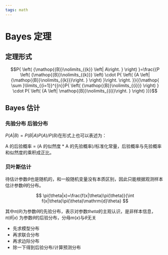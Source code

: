 ```yaml
---
tags: math
---
```


# Bayes 定理

## 定理形式

$$P{ \left( {\mathop{{B}}\nolimits_{{k}} \left| A\right. } \right) }=\frac{{P \left( {\mathop{{B}}\nolimits_{{k}}} \left)  \cdot P{ \left( {A \left| {\mathop{{B}}\nolimits_{{k}}}\right. } \right) }\right. \right. }}{{\mathop{ \sum }\limits_{{i=1}}^{{n}}P{ \left( {\mathop{{B}}\nolimits_{{i}}} \right) } \cdot P{ \left( {A \left| \mathop{{B}}\nolimits_{{i}}\right. } \right) }}}$$

## Bayes 估计

### 先验分布 后验分布

$P(A|B)=P(B|A)P(A)/P(B)$在形式上也可以表述为：

A 的后验概率 = (A 的似然度 \* A 的先验概率)/标准化常量，后验概率与先验概率和似然度的乘积成正比。

### 贝叶斯估计

待估计参数$\theta$也是随机的，和一般随机变量没有本质区别，因此只能根据观测样本估计参数$\theta$的分布。

$$
\pi(\theta|x)=\frac{f(x|\theta)\pi(\theta)}{\int f(x|\theta)\pi(\theta)\mathrm{d}\theta}
$$

其中$\pi(\theta)$为参数$\theta$的先验分布，表示对参数$theta$的主观认识，是非样本信息，$\pi(\theta|x)$ 为参数$\theta$的后验分布，分母$m(x)$与$\theta$无关

- 先求模型分布
- 再求联合分布
- 再求边际分布
- 除一下得到后验分布/计算预测分布

